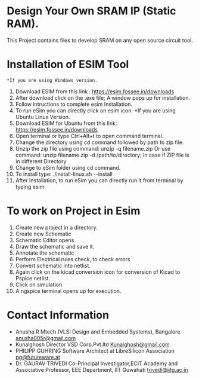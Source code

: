 
# Design Your Own SRAM IP (Static RAM).
This Project contains files to develop SRAM on any open source circuit tool.
# Installation of ESIM Tool
    *If you are using Windows version.
1. Download ESIM from this link : https://esim.fossee.in/downloads
2. After download click on the .exe file;  A window pops up for installation.
3. Follow intructions to complete esim Installation.
4. To run eSim you can directly click on esim icon.
    *If you are using Ubuntu Linux Version. 
1. Download ESIM for Ubuntu from this link: https://esim.fossee.in/downloads
2. Open terminal or type Ctrl+Alt+t to open command terminal.
3. Change the directory using cd command followed by path to zip file.
4. Unzip the zip file using command: unzip -q filename.zip 
   Or use command: unzip filename.zip -d /path/to/directory; in case if ZIP file is in different Directory
5. Change to eSim folder using cd command.
6. To install type: ./install-linux.sh --install
7. After Installation, to run eSim you can directly run it from terminal by typing esim.

#  To work on Project in Esim 
1. Create new project in a directory.
2. Create new Schematic
3. Schematic Editor opens
4. Draw the schematic and save it.
5. Annotate the schematic 
6. Perform Electrical rules check, to check errors
7. Convert schematic into netlist. 
8. Again click on the kicad conversion icon for conversion of Kicad to Pspice netlist.
9. Click on simulation
10. A ngspice terminal opens up for execution.
# Contact Information
* Anusha.R Mtech (VLSI Design and Embedded Systems), Bangalore. anusha005r@gmail.com
* Kunalghosh Director VSD Corp.Pvt.ltd Kunalghosh@gmail.com
* PHILIPP GUHRING Software Architect at LibreSilicon Association pg@futureware.at
* Dr. GAURAV TRIVEDI Co-Principal Investigator,ECIT Academy and Associative Professor, EEE Department, IIT Guwahati trivedi@iitg.ac.in
